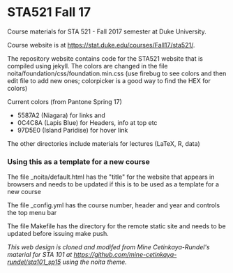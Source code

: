 STA521 Fall 17
===========

Course materials for STA 521 - Fall 2017 semester at Duke University.

Course website is at https://stat.duke.edu/courses/Fall17/sta521/.



The repository website contains code for the STA521 website that is
compiled using jekyll.  The colors are changed in the file
noita/foundation/css/foundation.min.css
(use firebug to see colors and then edit file to add new ones;
colorpicker is a good way to find the HEX for colors)

Current colors (from Pantone Spring 17)
* 5587A2 (Niagara) for links and
* 0C4C8A (Lapis Blue) for Headers, info at top etc
* 97D5E0 (Island Paridise) for hover link 


The other directories include materials for lectures (LaTeX, R, data)


### Using this as a template for a new course

The file _noita/default.html has the "title" for the website that
appears in browsers and needs to be updated if this is to be used as a
template for a new course

The file _config.yml has the course number, header and year and
controls the top menu bar

The file Makefile has the directory for the remote static site and
needs to be updated before issuing make push.

_This web design is cloned and modifed from Mine Cetinkaya-Rundel's
material for STA 101 at
https://github.com/mine-cetinkaya-rundel/sta101_sp15 using the noita theme._


